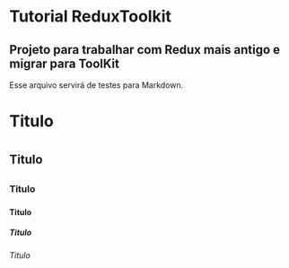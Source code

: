 # **Tutorial ReduxToolkit**

## **Projeto para trabalhar com Redux mais antigo e migrar para ToolKit**

Esse arquivo servirá de testes para Markdown.

# Titulo <h1>

## Titulo <h2>

### Titulo <h3>

#### Titulo <h4>

##### Titulo <h5>

###### Titulo <h6>
